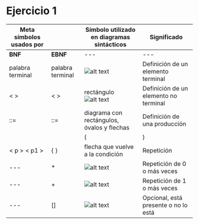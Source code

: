 # Ejercicio 1

| **Meta símbolos usados por** |  | **Símbolo utilizado en diagramas sintácticos** | **Significado** |
| --- | --- | --- | --- |
| **BNF** | **EBNF** | --- | --- |
| palabra terminal | palabra terminal | ![alt text](image.png) | Definición de un elemento terminal |
| < > | < > | rectángulo ![alt text](image-1.png) | Definición de un elemento no terminal |
| ::= | ::= | diagrama con rectángulos, óvalos y flechas | Definición de una producción |
| | | (|) | flecha que se divide en dos o más caminos | Selección de una alternativa |
| < p > < p1 > | { } | flecha que vuelve a la condición | Repetición |
| --- | * | ![alt text](image-2.png) | Repetición de 0 o más veces |
| --- | + | ![alt text](image-3.png) | Repetición de 1 o más veces |
| --- | [] | ![alt text](image-4.png) | Opcional, está presente o no lo está |